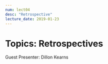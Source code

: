 ```yaml
---
num: lect04
desc: "Retrospective"
lecture_date: 2019-01-23
---
```


# Topics: Retrospectives

Guest Presenter: Dillon Kearns

